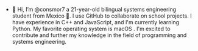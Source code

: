 - 👋 Hi, I’m @consmor7 a 21-year-old bilingual systems engineering student from Mexico 🌮. I use GitHub to collaborate on school projects. I have experience in C++ and JavaScript, and I'm currently learning Python. My favorite operating system is macOS . I'm excited to contribute and further my knowledge in the field of programming and systems engineering.
<!---
consmor7/consmor7 is a ✨ special ✨ repository because its `README.md` (this file) appears on your GitHub profile.
You can click the Preview link to take a look at your changes.
--->
